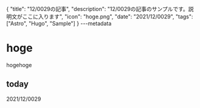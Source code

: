 {
  "title": "12/0029の記事",
  "description": "12/0029の記事のサンプルです。説明文がここに入ります",
  "icon": "hoge.png",
  "date": "2021/12/0029",
  "tags": ["Astro", "Hugo", "Sample"]
}
---metadata

# hoge
hogehoge

## today
2021/12/0029